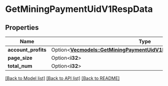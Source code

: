 # GetMiningPaymentUidV1RespData

## Properties

Name | Type | Description | Notes
------------ | ------------- | ------------- | -------------
**account_profits** | Option<[**Vec<models::GetMiningPaymentUidV1RespDataAccountProfitsInner>**](GetMiningPaymentUidV1Resp_data_accountProfits_inner.md)> |  | [optional]
**page_size** | Option<**i32**> |  | [optional]
**total_num** | Option<**i32**> |  | [optional]

[[Back to Model list]](../README.md#documentation-for-models) [[Back to API list]](../README.md#documentation-for-api-endpoints) [[Back to README]](../README.md)


